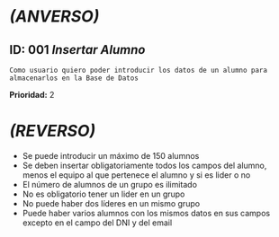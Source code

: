 # *(ANVERSO)*
## ID: 001         *Insertar Alumno*
`Como usuario quiero poder introducir los datos de un alumno para almacenarlos en la Base de Datos`

**Prioridad:** 2

# *(REVERSO)*
 * Se puede introducir un máximo de 150 alumnos
 * Se deben insertar obligatoriamente todos los campos del alumno, menos el equipo al que pertenece el alumno y si es lider o no
 * El número de alumnos de un grupo es ilimitado
 * No es obligatorio tener un lider en un grupo 
 * No puede haber dos líderes en un mismo grupo
 * Puede haber varios alumnos con los mismos datos en sus campos excepto en el campo  del DNI y del email
